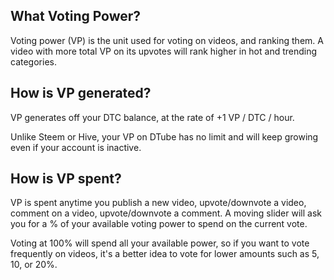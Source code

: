 ## What Voting Power?
Voting power (VP) is the unit used for voting on videos, and ranking them. A video with more total VP on its upvotes will rank higher in hot and trending categories.

## How is VP generated?
VP generates off your DTC balance, at the rate of +1 VP / DTC / hour.

Unlike Steem or Hive, your VP on DTube has no limit and will keep growing even if your account is inactive.

## How is VP spent?
VP is spent anytime you publish a new video, upvote/downvote a video, comment on a video, upvote/downvote a comment. A moving slider will ask you for a % of your available voting power to spend on the current vote.

Voting at 100% will spend all your available power, so if you want to vote frequently on videos, it's a better idea to vote for lower amounts such as 5, 10, or 20%.
